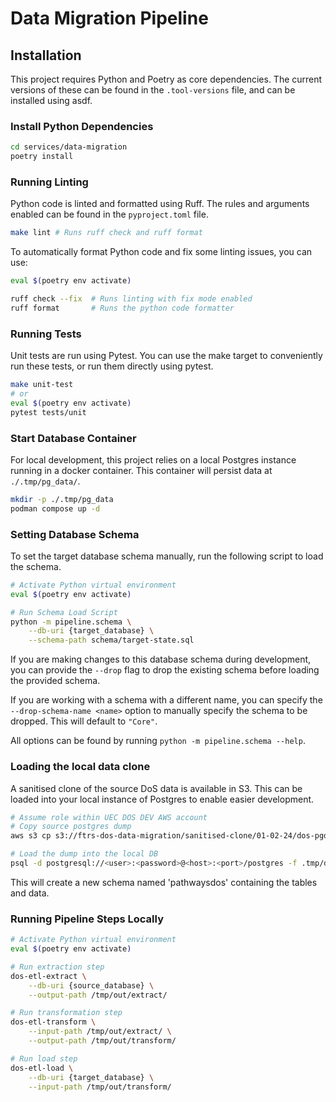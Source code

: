 # Data Migration Pipeline

## Installation

This project requires Python and Poetry as core dependencies.
The current versions of these can be found in the `.tool-versions` file, and can be installed using asdf.

### Install Python Dependencies

```bash
cd services/data-migration
poetry install
```

### Running Linting

Python code is linted and formatted using Ruff. The rules and arguments enabled can be found in the `pyproject.toml` file.

```bash
make lint # Runs ruff check and ruff format
```

To automatically format Python code and fix some linting issues, you can use:

```bash
eval $(poetry env activate)

ruff check --fix  # Runs linting with fix mode enabled
ruff format       # Runs the python code formatter
```

### Running Tests

Unit tests are run using Pytest. You can use the make target to conveniently run these tests, or run them directly using pytest.

```bash
make unit-test
# or
eval $(poetry env activate)
pytest tests/unit
```

### Start Database Container

For local development, this project relies on a local Postgres instance running in a docker container.
This container will persist data at `./.tmp/pg_data/`.

```bash
mkdir -p ./.tmp/pg_data
podman compose up -d
```

### Setting Database Schema

To set the target database schema manually, run the following script to load the schema.

```bash
# Activate Python virtual environment
eval $(poetry env activate)

# Run Schema Load Script
python -m pipeline.schema \
    --db-uri {target_database} \
    --schema-path schema/target-state.sql
```

If you are making changes to this database schema during development, you can provide the `--drop` flag to drop the existing schema before loading the provided schema.

If you are working with a schema with a different name, you can specify the `--drop-schema-name <name>` option to manually specify the schema to be dropped. This will default to `"Core"`.

All options can be found by running `python -m pipeline.schema --help`.

### Loading the local data clone

A sanitised clone of the source DoS data is available in S3.
This can be loaded into your local instance of Postgres to enable easier development.

```bash
# Assume role within UEC DOS DEV AWS account
# Copy source postgres dump
aws s3 cp s3://ftrs-dos-data-migration/sanitised-clone/01-02-24/dos-pgdump.sql .tmp/dos-01-02-24.sql

# Load the dump into the local DB
psql -d postgresql://<user>:<password>@<host>:<port>/postgres -f .tmp/dos-01-02-24.sql
```

This will create a new schema named 'pathwaysdos' containing the tables and data.

### Running Pipeline Steps Locally

```bash
# Activate Python virtual environment
eval $(poetry env activate)

# Run extraction step
dos-etl-extract \
    --db-uri {source_database} \
    --output-path /tmp/out/extract/

# Run transformation step
dos-etl-transform \
    --input-path /tmp/out/extract/ \
    --output-path /tmp/out/transform/

# Run load step
dos-etl-load \
    --db-uri {target_database} \
    --input-path /tmp/out/transform/
```
